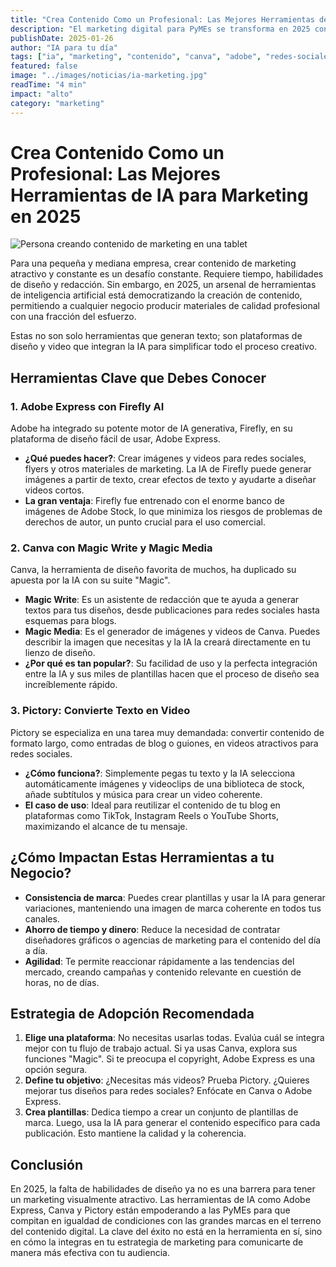 ```yaml
---
title: "Crea Contenido Como un Profesional: Las Mejores Herramientas de IA para Marketing en 2025"
description: "El marketing digital para PyMEs se transforma en 2025 con herramientas de IA que permiten crear contenido visual y escrito de alta calidad. Descubre las plataformas clave que están nivelando el campo de juego."
publishDate: 2025-01-26
author: "IA para tu día"
tags: ["ia", "marketing", "contenido", "canva", "adobe", "redes-sociales"]
featured: false
image: "../images/noticias/ia-marketing.jpg"
readTime: "4 min"
impact: "alto"
category: "marketing"
---
```


# Crea Contenido Como un Profesional: Las Mejores Herramientas de IA para Marketing en 2025

![Persona creando contenido de marketing en una tablet](../images/noticias/ia-marketing.jpg)

Para una pequeña y mediana empresa, crear contenido de marketing atractivo y constante es un desafío constante. Requiere tiempo, habilidades de diseño y redacción. Sin embargo, en 2025, un arsenal de herramientas de inteligencia artificial está democratizando la creación de contenido, permitiendo a cualquier negocio producir materiales de calidad profesional con una fracción del esfuerzo.

Estas no son solo herramientas que generan texto; son plataformas de diseño y video que integran la IA para simplificar todo el proceso creativo.

## Herramientas Clave que Debes Conocer

### 1. Adobe Express con Firefly AI
Adobe ha integrado su potente motor de IA generativa, Firefly, en su plataforma de diseño fácil de usar, Adobe Express. 

- **¿Qué puedes hacer?**: Crear imágenes y videos para redes sociales, flyers y otros materiales de marketing. La IA de Firefly puede generar imágenes a partir de texto, crear efectos de texto y ayudarte a diseñar videos cortos.
- **La gran ventaja**: Firefly fue entrenado con el enorme banco de imágenes de Adobe Stock, lo que minimiza los riesgos de problemas de derechos de autor, un punto crucial para el uso comercial.

### 2. Canva con Magic Write y Magic Media
Canva, la herramienta de diseño favorita de muchos, ha duplicado su apuesta por la IA con su suite "Magic".

- **Magic Write**: Es un asistente de redacción que te ayuda a generar textos para tus diseños, desde publicaciones para redes sociales hasta esquemas para blogs.
- **Magic Media**: Es el generador de imágenes y videos de Canva. Puedes describir la imagen que necesitas y la IA la creará directamente en tu lienzo de diseño.
- **¿Por qué es tan popular?**: Su facilidad de uso y la perfecta integración entre la IA y sus miles de plantillas hacen que el proceso de diseño sea increíblemente rápido.

### 3. Pictory: Convierte Texto en Video
Pictory se especializa en una tarea muy demandada: convertir contenido de formato largo, como entradas de blog o guiones, en videos atractivos para redes sociales.

- **¿Cómo funciona?**: Simplemente pegas tu texto y la IA selecciona automáticamente imágenes y videoclips de una biblioteca de stock, añade subtítulos y música para crear un video coherente.
- **El caso de uso**: Ideal para reutilizar el contenido de tu blog en plataformas como TikTok, Instagram Reels o YouTube Shorts, maximizando el alcance de tu mensaje.

## ¿Cómo Impactan Estas Herramientas a tu Negocio?

- **Consistencia de marca**: Puedes crear plantillas y usar la IA para generar variaciones, manteniendo una imagen de marca coherente en todos tus canales.
- **Ahorro de tiempo y dinero**: Reduce la necesidad de contratar diseñadores gráficos o agencias de marketing para el contenido del día a día.
- **Agilidad**: Te permite reaccionar rápidamente a las tendencias del mercado, creando campañas y contenido relevante en cuestión de horas, no de días.

## Estrategia de Adopción Recomendada

1.  **Elige una plataforma**: No necesitas usarlas todas. Evalúa cuál se integra mejor con tu flujo de trabajo actual. Si ya usas Canva, explora sus funciones "Magic". Si te preocupa el copyright, Adobe Express es una opción segura.
2.  **Define tu objetivo**: ¿Necesitas más videos? Prueba Pictory. ¿Quieres mejorar tus diseños para redes sociales? Enfócate en Canva o Adobe Express.
3.  **Crea plantillas**: Dedica tiempo a crear un conjunto de plantillas de marca. Luego, usa la IA para generar el contenido específico para cada publicación. Esto mantiene la calidad y la coherencia.

## Conclusión

En 2025, la falta de habilidades de diseño ya no es una barrera para tener un marketing visualmente atractivo. Las herramientas de IA como Adobe Express, Canva y Pictory están empoderando a las PyMEs para que compitan en igualdad de condiciones con las grandes marcas en el terreno del contenido digital. La clave del éxito no está en la herramienta en sí, sino en cómo la integras en tu estrategia de marketing para comunicarte de manera más efectiva con tu audiencia.
